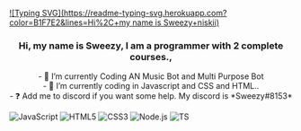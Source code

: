 [![Typing SVG](https://readme-typing-svg.herokuapp.com?color=B1F7E2&lines=Hi%2C+my name is Sweezy+niskii)](https://git.io/typing-svg)
### <div align="center">Hi, my name is Sweezy, I am a programmer with 2 complete courses., </div>  
  

<div align= "center"> - 🔭 I’m currently Coding AN Music Bot and Multi Purpose Bot </div>
<div align= "center"> - 🌱 I’m currently coding in Javascript   and CSS and HTML.. </div>
<div align= "center"> - ❓  Add me to discord if you want some help. My discord is *Sweezy#8153* </div>

![JavaScript](https://img.shields.io/badge/-JavaScript-000000?style=for-the-badge&logo=javascript)
![HTML5](https://img.shields.io/badge/-HTML5-000000?style=for-the-badge&logo=HTML5)
![CSS3](https://img.shields.io/badge/-CSS3-000000?style=for-the-badge&logo=CSS3&logoColor=3799d6)
![Node.js](https://img.shields.io/badge/-Node.js-000000?style=for-the-badge&logo=node.js&logoColor=339933)
![TS](https://img.shields.io/badge/-ts-000000?style=for-the-badge&logo=typescript&logoColor=00acd7)
